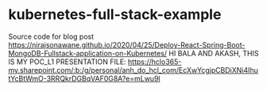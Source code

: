 # kubernetes-full-stack-example
Source code for blog post https://nirajsonawane.github.io/2020/04/25/Deploy-React-Spring-Boot-MongoDB-Fullstack-application-on-Kubernetes/
HI BALA AND AKASH, THIS IS MY POC_L1 PRESENTATION FILE: 
https://hclo365-my.sharepoint.com/:b:/g/personal/anh_do_hcl_com/EcXwYcgjpCBDiXNi4IhutYcBtWmO-3RRQkrDGBqVAF0G8A?e=mLwu9l
